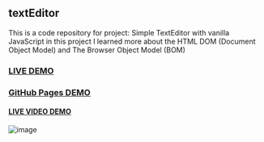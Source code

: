 ## textEditor
This is a code repository for project: Simple TextEditor with vanilla JavaScript 
in this project I learned more about the HTML DOM (Document Object Model) and The Browser Object Model (BOM)

### <a href="https://texteditor-app.netlify.app/">LIVE DEMO</a>


### <a href="https://saddamarbaa.github.io/textEditor/">GitHub Pages DEMO</a>



#### <a href="https://www.loom.com/share/35bd55eaca9a4960b72cdaca60179a58">LIVE VIDEO DEMO</a>



![image](https://user-images.githubusercontent.com/51326421/102085804-b7ac7700-3e49-11eb-8cd7-5277c7b35730.png)
